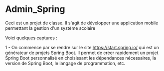 # Admin_Spring
Ceci est un projet de classe.
Il s'agit de développer une application mobile permettant la gestion d'un système scolaire

Voici quelques captures :

1 - On commence par se rendre sur le site https://start.spring.io/ qui est un générateur de projets Spring Boot. Il permet de créer rapidement un projet Spring Boot personnalisé en choisissant les dépendances nécessaires, la version de Spring Boot, le langage de programmation, etc.
